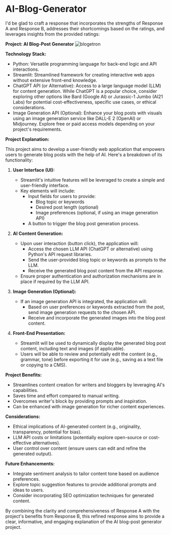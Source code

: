 # AI-Blog-Generator

I'd be glad to craft a response that incorporates the strengths of Response A and Response B, addresses their shortcomings based on the ratings, and leverages insights from the provided ratings:

**Project: AI Blog-Post Generator**
![blogetron](https://github.com/AmeyThore/AI-Blog-Generator/assets/99610343/a3f0b7c5-cd03-4906-9d24-c09eb09bc166)

**Technology Stack:**

- Python: Versatile programming language for back-end logic and API interactions.
- Streamlit: Streamlined framework for creating interactive web apps without extensive front-end knowledge.
- ChatGPT API (or Alternative): Access to a large language model (LLM) for content generation. While ChatGPT is a popular choice, consider exploring other options like Bard (Google AI) or Jurassic-1 Jumbo (AI21 Labs) for potential cost-effectiveness, specific use cases, or ethical considerations.
- Image Generation API (Optional): Enhance your blog posts with visuals using an image generation service like DALL-E 2 (OpenAI) or Midjourney. Explore free or paid access models depending on your project's requirements.

**Project Explanation:**

This project aims to develop a user-friendly web application that empowers users to generate blog posts with the help of AI. Here's a breakdown of its functionality:

1. **User Interface (UI):**
   - Streamlit's intuitive features will be leveraged to create a simple and user-friendly interface.
   - Key elements will include:
     - Input fields for users to provide:
       - Blog topic or keywords
       - Desired post length (optional)
       - Image preferences (optional, if using an image generation API)
     - A button to trigger the blog post generation process.

2. **AI Content Generation:**
   - Upon user interaction (button click), the application will:
     - Access the chosen LLM API (ChatGPT or alternative) using Python's API request libraries.
     - Send the user-provided blog topic or keywords as prompts to the LLM.
     - Receive the generated blog post content from the API response.
   - Ensure proper authentication and authorization mechanisms are in place if required by the LLM API.

3. **Image Generation (Optional):**
   - If an image generation API is integrated, the application will:
     - Based on user preferences or keywords extracted from the post, send image generation requests to the chosen API.
     - Receive and incorporate the generated images into the blog post content.

4. **Front-End Presentation:**
   - Streamlit will be used to dynamically display the generated blog post content, including text and images (if applicable).
   - Users will be able to review and potentially edit the content (e.g., grammar, tone) before exporting it for use (e.g., saving as a text file or copying to a CMS).

**Project Benefits:**

- Streamlines content creation for writers and bloggers by leveraging AI's capabilities.
- Saves time and effort compared to manual writing.
- Overcomes writer's block by providing prompts and inspiration.
- Can be enhanced with image generation for richer content experiences.

**Considerations:**

- Ethical implications of AI-generated content (e.g., originality, transparency, potential for bias).
- LLM API costs or limitations (potentially explore open-source or cost-effective alternatives).
- User control over content (ensure users can edit and refine the generated output).

**Future Enhancements:**

- Integrate sentiment analysis to tailor content tone based on audience preferences.
- Explore topic suggestion features to provide additional prompts and ideas to users.
- Consider incorporating SEO optimization techniques for generated content.

By combining the clarity and comprehensiveness of Response A with the project's benefits from Response B, this refined response aims to provide a clear, informative, and engaging explanation of the AI blog-post generator project.
